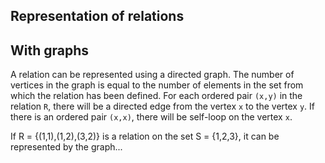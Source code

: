 ## Representation of relations



## With graphs

A relation can be represented using a directed graph. The number of vertices in the graph is equal to the number of elements in the set from which the relation has been defined. For each ordered pair `(x,y)` in the relation `R`, there will be a directed edge from the vertex `x` to the vertex `y`. If there is an ordered pair `(x,x)`, there will be self-loop on the vertex `x`.

If R = {(1,1),(1,2),(3,2)} is a relation on the set S = {1,2,3}, it can be represented by the graph...
